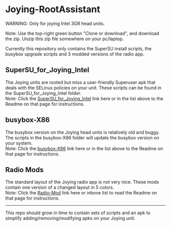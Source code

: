 # Joying-RootAssistant

WARNING: Only for joying Intel 3GR head units.

Note: Use the top-right green button "Clone or download", and download the zip.
Unzip this zip file somewhere on your pc/laptop.

Currently this repository only contains the SuperSU install scripts, the busybox upgrade scripts and 3 modded versions of the radio app. 

## SuperSU_for_Joying_Intel
The Joying units are rooted but miss a user-friendly Superuser apk that deals with the SELinux policies on your unit.
These scripts can be found in the SuperSU_for_Joying_Intel folder.<br>
Note: Click the [SuperSU_for_Joying_Intel](https://github.com/hvdwolf/Joying-RootAssistant/tree/master/SuperSU_for_Joying_Intel) link here or in the list above to the Readme on that page for instructions.

## busybox-X86
The busybox version on the Joying head units is relatively old and buggy. The scripts in the busybox-X86 folder will update the busybox version on your system.<br>
Note: Click the [busybox-X86](https://github.com/hvdwolf/Joying-RootAssistant/tree/master/busybox-X86) link here or in the list above to the Readme on that page for instructions.

## Radio Mods
The standard layout of the Joying radio app is not very nice. These mods contain one version of a changed layout in 5 colors.<br>
Note: Click the [Radio-Mod](https://github.com/hvdwolf/Joying-RootAssistant/tree/master/Radio-Mod) link here or inbove list to read the Readme on that page for instructions.


-----
This repo should grow in time to contain sets of scripts and an apk to simplify adding/removing/modifying apks on your Joying unit.
